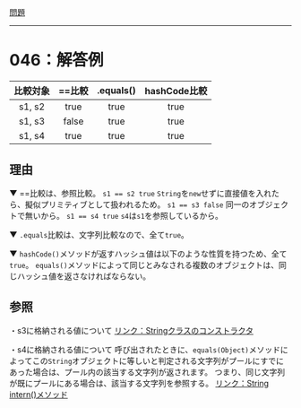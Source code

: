 [問題](../README.md)

***
# 046：解答例
|   比較対象   |  ==比較    |  .equals()  | hashCode比較 |
|:------------:|:----------:|:-----------:|:------------:|
|    s1, s2    | true       |     true    |     true     |
|    s1, s3    | false      |     true    |     true     |
|    s1, s4    | true       |     true    |     true     |

## 理由
▼ ==比較は、参照比較。
`s1 == s2 true` `String`を`new`せずに直接値を入れたら、擬似プリミティブとして扱われるため。
`s1 == s3 false` 同一のオブジェクトで無いから。
`s1 == s4 true` `s4`は`s1`を参照しているから。

▼ `.equals`比較は、文字列比較なので、全て`true`。

▼ `hashCode()`メソッドが返すハッシュ値は以下のような性質を持つため、全て`true`。
`equals()`メソッドによって同じとみなされる複数のオブジェクトは、同じハッシュ値を返さなければならない。

## 参照
・s3に格納される値について
[リンク：Stringクラスのコンストラクタ](https://docs.oracle.com/javase/jp/8/docs/api/java/lang/String.html#String-java.lang.String-)

・s4に格納される値について
呼び出されたときに、`equals(Object)`メソッドによってこの`String`オブジェクトに等しいと判定される文字列がプールにすでにあった場合は、プール内の該当する文字列が返されます。
つまり、同じ文字列が既にプールにある場合は、該当する文字列を参照する。
[リンク：String intern()メソッド](https://docs.oracle.com/javase/jp/8/docs/api/java/lang/String.html#intern--)